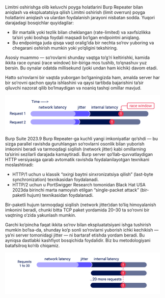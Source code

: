 Limitni oshirishga olib keluvchi poyga holatlarini Burp Repeater bilan aniqlash va ekspluatatsiya qilish
Limitni oshirish (limit overrun) poyga holatlarini aniqlash va ulardan foydalanish jarayoni nisbatan sodda. Yuqori darajadagi bosqichlar quyidagilar:

* Bir martalik yoki tezlik bilan cheklangan (rate-limited) va xavfsizlikka ta’siri yoki boshqa foydali maqsadi bo‘lgan endpointni aniqlang.
* Bu endpointga juda qisqa vaqt oralig‘ida bir nechta so‘rov yuboring va chegarani oshirish mumkin yoki yo‘qligini tekshiring.

Asosiy muammo — so‘rovlarni shunday vaqtga to‘g‘ri keltirishki, kamida ikkita race oynasi (race window) bir-biriga mos tushib, to‘qnashuv yuz bersin. Bu oynalar odatda millisekund (yoki undan ham kichik) davom etadi.

Hatto so‘rovlarni bir vaqtda yuborgan bo‘lganingizda ham, amalda server har bir so‘rovni qachon qayta ishlashini va qaysi tartibda bajarishini ta’sir qiluvchi nazorat qilib bo‘lmaydigan va noaniq tashqi omillar mavjud.

![](https://raw.githubusercontent.com/akhatkulov/WebSec-Notes/refs/heads/main/Race%20conditions%20/Detecting%20and%20exploiting%20limit%20overrun%20race%20conditions%20with%20Burp%20Repeater/race-conditions-basic.png)

Burp Suite 2023.9 Burp Repeater-ga kuchli yangi imkoniyatlar qo‘shdi — bu sizga parallel ravishda guruhlangan so‘rovlarni osonlik bilan yuborish imkonini beradi va tarmoqdagi siqilish (network jitter) kabi omillarning ta’sirini sezilarli darajada kamaytiradi. Burp server qo‘llab-quvvatlaydigan HTTP versiyasiga qarab avtomatik ravishda foydalanilayotgan texnikani moslashtiradi:

* HTTP/1 uchun u klassik “oxirgi baytni sinxronizatsiya qilish” (last-byte synchronization) texnikasidan foydalanadi.
* HTTP/2 uchun u PortSwigger Research tomonidan Black Hat USA 2023da birinchi marta namoyish etilgan “single-packet attack” (bir-paketli hujum) texnikasidan foydalanadi.

Bir-paketli hujum tarmoqdagi siqilish (network jitter)dan to‘liq himoyalanish imkonini beradi, chunki bitta TCP paket yordamida 20–30 ta so‘rovni bir vaqtning o‘zida yakunlash mumkin.

Garchi ko‘pincha faqat ikkita so‘rov bilan ekspluatatsiyani ishga tushirish mumkin bo‘lsa-da, shunday ko‘p sonli so‘rovlarni yuborish ichki kechikish — ya’ni server tomonidagi jitter — ni bartaraf etishda yordam beradi. Bu ayniqsa dastlabki kashfiyot bosqichida foydalidir. Biz bu metodologiyani batafsilroq ko‘rib chiqamiz.

![](https://raw.githubusercontent.com/akhatkulov/WebSec-Notes/refs/heads/main/Race%20conditions%20/Detecting%20and%20exploiting%20limit%20overrun%20race%20conditions%20with%20Burp%20Repeater/race-conditions-single-packet-attack.png)
